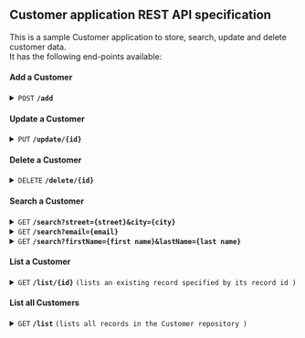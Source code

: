 ## Customer application REST API specification

This is a sample Customer application to store, search, update and delete customer data.<br>
It has the following end-points available: 

#### Add a Customer

<details>
 <summary><code>POST</code> <code><b>/add</b></code></summary>

###### Adds a Customer object to the repository

The JSON object offered in the POST must specify the <i>firstName</i>, <i>lastName</i>, <i>age</i>, <i>street</i>, <i>city</i> and <i>email</i> of the customer to be registered:

<code>
&nbsp;{<br>
&nbsp;&nbsp;  "firstName": "<i>first name</i>",<br>
&nbsp;&nbsp;  "lastName": "<i>last name</i>",<br>
&nbsp;&nbsp;  "age": "<i>61</i>",<br>
&nbsp;&nbsp;  "street": "<i>street</i>",<br>
&nbsp;&nbsp;  "city": "<i>city</i>",<br>
&nbsp;&nbsp;  "email": "<i>email address</i>",<br>
&nbsp;}
</code>

Be aware of the following with respect to the values of the fields in the JSON:
* The value for the <code>age</code> field has to be a number and the <code>email</code> field has to be in a valid email address format.<br>
They will be ignored if they aren't.
* The values of the other fields are not validated.
* The values for all fields have to be String formatted.

The JSON object offered in the POST, if accepted, will be returned with addition of the record ID it is registered with.<br>
The response will be in the format as shown below, which is the same format as the JSON object offered in the POST with the record ID in addition.<br>
This record ID can be used to list, update or delete the record added.<br>

<code>
&nbsp;{<br>
&nbsp;&nbsp;  "<b>id</b>": "<i><b>id</b></i>",<br>
&nbsp;&nbsp;  "firstName": "<i>first name</i>",<br>
&nbsp;&nbsp;  "lastName": "<i>last name</i>",<br>
&nbsp;&nbsp;  "age": "<i>61</i>",<br>
&nbsp;&nbsp;  "street": "<i>street</i>",<br>
&nbsp;&nbsp;  "city": "<i>city</i>",<br>
&nbsp;&nbsp;  "email": "<i>email address</i>",<br>
&nbsp;}
</code>

Be aware that the same record (as an identical JSON object) can be added more than once and, if so, will be stored in the repository multiple times.<br>
Records will differ on the record id's, though.

##### Parameters

> | name      |  type     | data type          | description |
> |-----------|-----------|--------------------|-------------|
> | None      |  required | object (JSON)      | See above   |


##### Responses

> | http code | content-type             | response                                    |
> |-----------|--------------------------|---------------------------------------------|
> | `200`     | `application/json`       | Customer object added with record id (JSON) |
> | `400`     | `application/json`       | `Bad request`                               |


##### Example cURL

> ```curl
>  curl -X POST -H "Content-Type: application/json" --data @customer.json http://localhost:8080/add
> ```


</details>

#### Update a Customer

<details>
  <summary><code>PUT</code> <code><b>/update/{id}</b></code></summary>

###### Updates an existing record specified by its record id

In the JSON object offered in the PUT the fields to be updated, being one or more of <i>firstName</i>, <i>lastName</i>, <i>age</i>, <i>street</i>, <i>city</i> or <i>email</i> of the customer record to be updated have to be specified.<br>
If, for example, <i>age</i>, <i>street</i>, <i>city</i> and <i>email address</i> are to be updated, then the following JSON object should be offered:

<code>
&nbsp;{<br>
&nbsp;&nbsp;  "age": "<i>age</i>",<br>
&nbsp;&nbsp;  "street": "<i>street</i>",<br>
&nbsp;&nbsp;  "city": "<i>city</i>",<br>
&nbsp;&nbsp;  "email": "<i>email address</i>"<br>
&nbsp;}
</code>

Be aware of the following with respect to the fields specified:
* The value for the <code>age</code> field has to be a number and the <code>email</code> field has to be in a valid email address format.<br>
They will be ignored if they aren't in which case the existing values will not be updated.
* The values of the other fields specified are not validated.
* The values for all fields have to be String formatted.

The values of the fields not specified in the JSON object will not be updated.

The JSON object offered in the PUT is accepted, a JSON object containing all fields with the values as they were _before_ the update will be returned.<br>
The response will be in the format as shown below.<br>

<code>
&nbsp;{<br>
&nbsp;&nbsp;  "id": "<i>id</i>",<br>
&nbsp;&nbsp;  "firstName": "<i>first name</i>",<br>
&nbsp;&nbsp;  "lastName": "<i>last name</i>",<br>
&nbsp;&nbsp;  "age": "<i>61</i>",<br>
&nbsp;&nbsp;  "street": "<i>street</i>",<br>
&nbsp;&nbsp;  "city": "<i>city</i>",<br>
&nbsp;&nbsp;  "email": "<i>email address</i>",<br>
&nbsp;}
</code>

##### Parameters

> | name |  type     | data type      | description                        |
> |------|-----------|----------------|------------------------------------|
> | `id` |  required | int            | The id of the record to be updated |
> | None |  required | object (JSON)  | See above                          |

##### Responses

> | http code | content-type             | response                           |
> |-----------|--------------------------|------------------------------------|
> | `200`     | `application/json`       | Customer object updated (JSON)     |
> | `400`     | `application/json`       | `Bad request`                      |
> | `500`     | `application/json`       | `No record found for ID specified` |


##### Example cURL

> ```curl
>  curl -X PUT -H "Content-Type: application/json" --data @customer.json  http://localhost:8080/update/1
> ```

</details>


#### Delete a Customer

<details>
  <summary><code>DELETE</code> <code><b>/delete/{id}</b></code></summary>

###### Deletes an existing record specified by its record id

The response will be the object deleted in the JSON format as shown below if it exists<br>

<code>
&nbsp;{<br>
&nbsp;&nbsp;  "id": "<i>id</i>",<br>
&nbsp;&nbsp;  "firstName": "<i>first name</i>",<br>
&nbsp;&nbsp;  "lastName": "<i>last name</i>",<br>
&nbsp;&nbsp;  "age": "<i>61</i>",<br>
&nbsp;&nbsp;  "street": "<i>street</i>",<br>
&nbsp;&nbsp;  "city": "<i>city</i>",<br>
&nbsp;&nbsp;  "email": "<i>email address</i>",<br>
&nbsp;}
</code>

##### Parameters

> | name    |  type     | data type | description                          |
> |---------|-----------|-----------|--------------------------------------|
> | `id`    |  required | int       | The id of the record to be deleted   |

##### Responses

> | http code | content-type             | response                           |
> |-----------|--------------------------|------------------------------------|
> | `200`     | `application/json`       | Customer object deleted (JSON)     |
> | `500`     | `application/json`       | `No record found for ID specified` |


##### Example cURL

> ```curl
>  curl -X DELETE http://localhost:8080/delete/1
> ```

</details>

#### Search a Customer

<details>
  <summary><code>GET</code> <code><b>/search?street={street}&city={city}</b></code></summary>

###### Find customer records on street and city

The response will be a JSON array with JSON objects in the format as shown below for each Customer record matching the search criteria.<br>

<code>
&nbsp;{<br>
&nbsp;&nbsp;  "id": "<i>id</i>",<br>
&nbsp;&nbsp;  "firstName": "<i>first name</i>",<br>
&nbsp;&nbsp;  "lastName": "<i>last name</i>",<br>
&nbsp;&nbsp;  "age": "<i>61</i>",<br>
&nbsp;&nbsp;  "street": "<i><b>street</b></i>",<br>
&nbsp;&nbsp;  "city": "<i><b>city</b></i>",<br>
&nbsp;&nbsp;  "email": "<i>email address</i>",<br>
&nbsp;}
</code>

The JSON array will be empty if no records can be found matching the search criteria.

##### Parameters

> | name     |  type     | data type | description                                               |
> |----------|-----------|-----------|-----------------------------------------------------------|
> | `street` |  required | String    | The value of the <code>street</code> field to search for  |
> | `city`   |  required | String    | The value for the <code>city</code> field to search for   |

##### Responses

> | http code | content-type             | response                         |
> |-----------|--------------------------|----------------------------------|
> | `200`     | `application/json`       | JSON array of JSON objects found |


##### Example cURL

> ```curl
> curl -X GET http://localhost:8080/search?street=Abbey%20Road%201&city=Liverpool
> ```

</details>

<details>
  <summary><code>GET</code> <code><b>/search?email={email}</b></code></summary>

###### Find customer records on email address

The response will be a JSON array with JSON objects in the format as shown below for each Customer record matching the search criteria.<br>

<code>
&nbsp;{<br>
&nbsp;&nbsp;  "id": "<i>id</i>",<br>
&nbsp;&nbsp;  "firstName": "<i>first name</i>",<br>
&nbsp;&nbsp;  "lastName": "<i>last name</i>",<br>
&nbsp;&nbsp;  "age": "<i>61</i>",<br>
&nbsp;&nbsp;  "street": "<i>street</i>",<br>
&nbsp;&nbsp;  "city": "<i>city</i>",<br>
&nbsp;&nbsp;  "email": "<i><b>email address</b></i>",<br>
&nbsp;}
</code>

The JSON array will be empty if no records can be found matching the search criteria.

##### Parameters

> | name    |  type     | data type | description                                             |
> |---------|-----------|-----------|---------------------------------------------------------|
> | `email` |  required | String    | The value of the <code>email</code> field to search for |

##### Responses

> | http code | content-type             | response                         |
> |-----------|--------------------------|----------------------------------|
> | `200`     | `application/json`       | JSON array of JSON objects found |


##### Example cURL

> ```curl
>  curl -X GET http://localhost:8080/saerch?email=paul.mccartney@gmail.com
> ```

</details>

<details>
  <summary><code>GET</code> <code><b>/search?firstName={first name}&lastName={last name}</b></code></summary>

###### Find customer records on first name and last name

The response will be a JSON array with JSON objects in the format as shown below for each Customer record matching the search criteria.<br>

<code>
&nbsp;{<br>
&nbsp;&nbsp;  "id": "<i>id</i>",<br>
&nbsp;&nbsp;  "firstName": "<i><b>first name</b></i>",<br>
&nbsp;&nbsp;  "lastName": "<i><b>last name</b></i>",<br>
&nbsp;&nbsp;  "age": "<i>61</i>",<br>
&nbsp;&nbsp;  "street": "<i>street</i>",<br>
&nbsp;&nbsp;  "city": "<i>city</i>",<br>
&nbsp;&nbsp;  "email": "<i>email address</i>",<br>
&nbsp;}
</code>

The JSON array will be empty if no records can be found matching the search criteria.

##### Parameters

> | name        |  type     | data type | description                                                 |
> |-------------|-----------|-----------|-------------------------------------------------------------|
> | `firstName` |  required | String    | The value of the <code>firstName</code> field to search for |
> | `lastName`  |  required | String    | The value for the <code>lastName</code> field to search for |

##### Responses

> | http code | content-type             | response                         |
> |-----------|--------------------------|----------------------------------|
> | `200`     | `application/json`       | JSON array of JSON objects found |


##### Example cURL

> ```curl
> curl -X GET http://localhost:8080/search?firstName=Paul&lastName=McCartney
> ```

</details>

#### List a Customer 

<details>
  <summary><code>GET</code> <code><b>/list/{id}</b></code> <code>(lists an existing record specified by its record id )</code></summary>

The response will be the object specified in the JSON format as shown below if it exists<br>

<code>
&nbsp;{<br>
&nbsp;&nbsp;  "id": "<i><b>id</b></i>",<br>
&nbsp;&nbsp;  "firstName": "<i>first name</i>",<br>
&nbsp;&nbsp;  "lastName": "<i>last name</i>",<br>
&nbsp;&nbsp;  "age": "<i>61</i>",<br>
&nbsp;&nbsp;  "street": "<i>street</i>",<br>
&nbsp;&nbsp;  "city": "<i>city</i>",<br>
&nbsp;&nbsp;  "email": "<i>email address</i>",<br>
&nbsp;}
</code>

##### Parameters

> | name    |  type     | data type | description                          |
> |---------|-----------|-----------|--------------------------------------|
> | `id`    |  required | int       | The id of the record to be retrieved |

##### Responses

> | http code | content-type             | response                           |
> |-----------|--------------------------|------------------------------------|
> | `200`     | `application/json`       | JSON object retrieved (JSON)       |
> | `500`     | `application/json`       | `No record found for ID specified` |


##### Example cURL

> ```curl
>  curl -X GET http://localhost:8080/list/1
> ```

</details>

#### List all Customers

<details>
  <summary><code>GET</code> <code><b>/list</b></code> <code>(lists all records in the Customer repository )</code></summary>

The response will be a JSON array with JSON objects in the format as shown below for each Customer record in the repository.<br>

<code>
&nbsp;{<br>
&nbsp;&nbsp;  "id": "<i>id</i>",<br>
&nbsp;&nbsp;  "firstName": "<i><b>first name</b></i>",<br>
&nbsp;&nbsp;  "lastName": "<i><b>last name</b></i>",<br>
&nbsp;&nbsp;  "age": "<i>61</i>",<br>
&nbsp;&nbsp;  "street": "<i>street</i>",<br>
&nbsp;&nbsp;  "city": "<i>city</i>",<br>
&nbsp;&nbsp;  "email": "<i>email address</i>",<br>
&nbsp;}
</code>

The JSON array will be empty if the repository has no records.

##### Parameters

No parameters have to be provided.

##### Responses

> | http code | content-type             | response                           |
> |-----------|--------------------------|------------------------------------|
> | `200`     | `application/json`       | JSON array of JSON objects found   |


##### Example cURL

> ```curl
>  curl -X GET http://localhost:8080/list
> ```

</details>
